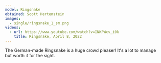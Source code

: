 ```yaml
---
model: Ringsnake
obtained: Scott Hertenstein
images:
  - single/ringsnake_1_sm.png
videos:
  - url: https://www.youtube.com/watch?v=INKPWcv_i0k
    title: Ringsnake, April 8, 2022
---
```


The German-made Ringsnake is a huge crowd pleaser!
It's a lot to manage but worth it for the sight.
